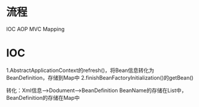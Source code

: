 # 流程
IOC
AOP
MVC
Mapping

# IOC
1.AbstractApplicationContext的refresh()，将Bean信息转化为BeanDefinition，存储到Map中
2.finishBeanFactoryInitialization()的getBean()


转化：Xml信息-->Dodument-->BeanDefinition
BeanName的存储在List中，BeanDefinition的存储在Map中
